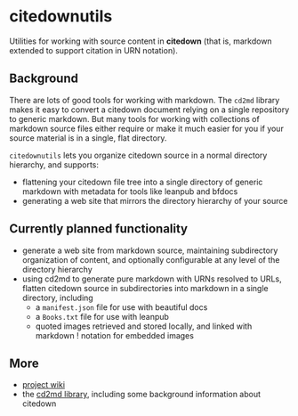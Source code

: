 # citedownutils 

Utilities for working with source content in **citedown** (that is, markdown extended to support citation in URN notation).

## Background ##


There are lots of good tools for working with markdown. The `cd2md` library makes it easy to convert a citedown document relying on a single repository to generic markdown.  But many tools for working with collections of markdown source files either require or make it much easier for you if your source material is in a single, flat directory.

`citedownutils` lets you organize citedown source in a normal directory hierarchy, and supports:

- flattening your citedown file tree into a single directory of generic markdown with metadata for tools like leanpub and bfdocs
- generating a web site that mirrors the directory hierarchy of your source


## Currently planned functionality

- generate a web site from markdown source, maintaining subdirectory organization of content, and optionally configurable at any level of the directory hierarchy
- using cd2md to generate pure markdown with URNs resolved to URLs, flatten citedown source in subdirectories into markdown in a single directory, including
    - a `manifest.json` file for use with beautiful docs
    - a `Books.txt` file for use with leanpub
    - quoted images retrieved and stored locally, and linked with markdown ! notation for embedded images


## More ##

- [project wiki][wiki]
- the [cd2md library][cd2md], including some background information about citedown



[cd2md]: https://github.com/neelsmith/cd2md

[wiki]: https://github.com/cite-architecture/citedownutils/wiki